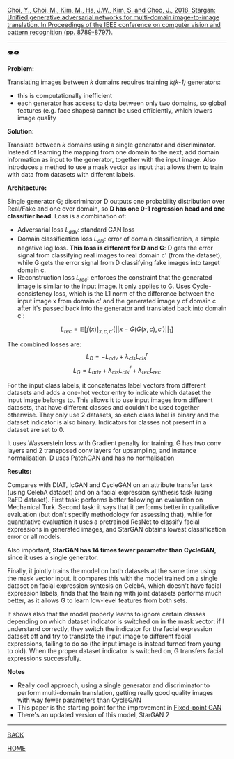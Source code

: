 [Choi, Y., Choi, M., Kim, M., Ha, J.W., Kim, S. and Choo, J., 2018. Stargan: Unified generative adversarial networks for multi-domain image-to-image translation. In Proceedings of the IEEE conference on computer vision and pattern recognition (pp. 8789-8797).](https://arxiv.org/pdf/1912.01865.pdf)

---

👁️👁️

**Problem:**

Translating images between *k* domains requires training *k(k-1)* generators:
- this is computationally inefficient
- each generator has access to data between only two domains, so global features (e.g. face shapes) cannot be used efficiently, which lowers image quality


**Solution:**

Translate between *k* domains using a single generator and discriminator. Instead of learning the mapping from one domain to the next, add domain information as input to the generator, together with the input image. Also introduces a method to use a mask vector as input that allows them to train with data from datasets with different labels.

**Architecture:**

Single generator G; discriminator D outputs one probability distribution over Real/Fake and one over domain, so **D has one 0-1 regression head and one classifier head**. Loss is a combination of:

- Adversarial loss $L_{adv}$: standard GAN loss 
- Domain classification loss $L_{cls}$: error of domain classification, a simple negative log loss. **This loss is different for D and G**: D gets the error signal from classifying real images to real domain c' (from the dataset), while G gets the error signal from D classifying fake images into target domain c.
- Reconstruction loss $L_{rec}$: enforces the constraint that the generated image is similar to the input image. It only applies to G. Uses Cycle-consistency loss, which is the L1 norm of the difference between the input image x from domain c' and the generated image y of domain c after it's passed back into the generator and translated back into domain c': 

$$
L_{rec} = \mathbb{E}[f(x)]_{x, c, c'}[||x- G(G(x,c),c') ||_{1}]
$$

The combined losses are: 
$$
L_{D} = -L_{adv} + \lambda_{cls} L_{cls}^{r} 
$$
$$
L_{G} = L_{adv} + \lambda_{cls} L_{cls}^{f} + \lambda_{rec}L _{rec}  
$$

For the input class labels, it concatenates label vectors from different datasets and adds a one-hot vector entry to indicate which dataset the input image belongs to. This allows it to use input images from different datasets, that have different classes and couldn't be used together otherwise. They only use 2 datasets, so each class label is binary and the dataset indicator is also binary. Indicators for classes not present in a dataset are set to 0.  

It uses Wasserstein loss with Gradient penalty for training.
G has two conv layers and 2 transposed conv layers for upsampling, and instance normalisation. 
D uses PatchGAN and has no normalisation

**Results:**

Compares with DIAT, IcGAN and CycleGAN on an attribute transfer task (using CelebA dataset) and on a facial expression synthesis task (using RaFD dataset). First task: performs better following an evaluation on Mechanical Turk. Second task: it says that it performs better in qualitative evaluation (but don't specify methodology for assessing that), while for quantitative evaluation it uses a pretrained ResNet to classify facial expressions in generated images, and StarGAN obtains lowest classification error or all models.

Also important, **StarGAN has 14 times fewer parameter than CycleGAN**, since it uses a single generator.

Finally, it jointly trains the model on both datasets at the same time using the mask vector input. it compares this with the model trained on a single dataset on facial expression syntesis on CelebA, which doesn't have facial expression labels, finds that the training with joint datasets performs much better, as it allows G to learn low-level features from both sets. 

It shows also that the model properly learns to ignore certain classes depending on which dataset indicator is switched on in the mask vector: if I understand correctly, they switch the indicator for the facial expression dataset off and try to translate the input image to different facial expressions, failing to do so (the input image is instead turned from young to old). When the proper dataset indicator is switched on, G transfers facial expressions successfully.


**Notes**

- Really cool approach, using a single generator and discriminator to perform multi-domain translation, getting really good quality images with way fewer parameters than CycleGAN
- This paper is the starting point for the improvement in [Fixed-point GAN](../siddiquee_et_al_2019/summary.md)
- There's an updated version of this model, StarGAN 2


---

[BACK](../index.md)

[HOME](../../../index.md)